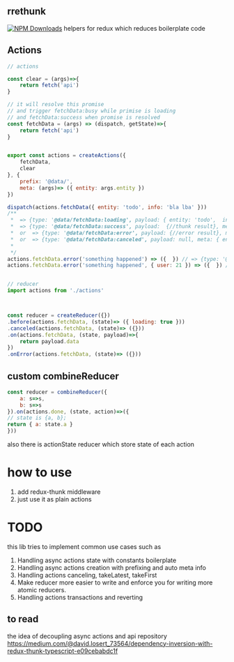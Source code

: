 

## rrethunk
[![NPM Downloads](https://img.shields.io/npm/dm/rrethunk.svg?style=flat)](https://www.npmjs.com/package/rrethunk)
helpers for redux which reduces boilerplate code
## Actions

```js
// actions

const clear = (args)=>{
    return fetch('api')
}

// it will resolve this promise
// and trigger fetchData:busy while primise is loading
// and fetchData:success when promise is resolved
const fetchData = (args) => (dispatch, getState)=>{
    return fetch('api')
}


export const actions = createActions({
    fetchData,
    clear
}, {
    prefix: '@data/',
    meta: (args)=> ({ entity: args.entity })
})

dispatch(actions.fetchData({ entity: 'todo', info: 'bla lba' })) 
/**
 *  => {type: '@data/fetchData:loading', payload: { entity: 'todo',  info: 'bla lba' }', meta: { entity: 'todo' } }
 *  => {type: '@data/fetchData:success', payload:  {//thunk result}, meta: { entity: 'todo' } }
 *  or  => {type: '@data/fetchData:error', payload: {//error result}, meta: { entity: 'todo' } }
 *  or  => {type: '@data/fetchData:canceled', payload: null, meta: { entity: 'todo' } }
 * 
 */
actions.fetchData.error('something happened') => ({  }) // => {type: '@data/fetchData:error', payload: 'something happened' }
actions.fetchData.error('something happened', { user: 21 }) => ({  }) // => {type: '@data/fetchData:error', payload: 'something happened', meta: { user: 21 } }


// reducer
import actions from './actions'



const reducer = createReducer({})
.before(actions.fetchData, (state)=> ({ loading: true }))
.canceled(actions.fetchData, (state)=> ({}))
.on(actions.fetchData, (state, payload)=>{
    return payload.data
})
.onError(actions.fetchData, (state)=> ({}))

```


## custom combineReducer
```js
const reducer = combineReducer({
    a: s=>s,
    b: s=>s
}).on(actions.done, (state, action)=>({
// state is {a, b}; 
return { a: state.a }
}))
```

also there is actionState reducer which store state of each action

# how to use
1. add redux-thunk middleware
2. just use it as plain actions

# TODO
this lib tries to implement common use cases such as 
1. Handling async actions state with constants boilerplate 
2. Handling async actions creation with prefixing and auto meta info
3. Handling actions canceling, takeLatest, takeFirst
4. Make reducer more easier to write and enforce you for writing more atomic reducers.
5. Handling actions transactions and reverting


## to read
the idea of decoupling async actions and api repository 
https://medium.com/@david.losert_73564/dependency-inversion-with-redux-thunk-typescript-e09cebabdc1f
